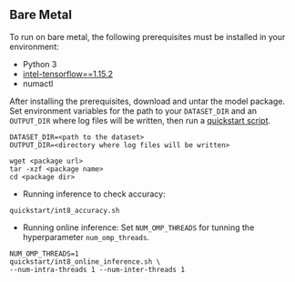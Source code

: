 <!--- 50. Bare Metal -->
## Bare Metal

To run on bare metal, the following prerequisites must be installed in your environment:
* Python 3
* [intel-tensorflow==1.15.2](https://pypi.org/project/intel-tensorflow/)
* numactl

After installing the prerequisites, download and untar the model package.
Set environment variables for the path to your `DATASET_DIR` and an
`OUTPUT_DIR` where log files will be written, then run a 
[quickstart script](#quick-start-scripts).

```
DATASET_DIR=<path to the dataset>
OUTPUT_DIR=<directory where log files will be written>

wget <package url>
tar -xzf <package name>
cd <package dir>
```

* Running inference to check accuracy:
```
quickstart/int8_accuracy.sh
```

* Running online inference:
Set `NUM_OMP_THREADS` for tunning the hyperparameter `num_omp_threads`.
```
NUM_OMP_THREADS=1
quickstart/int8_online_inference.sh \
--num-intra-threads 1 --num-inter-threads 1
```

